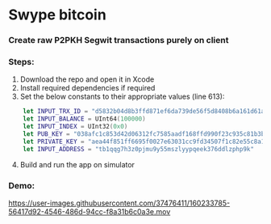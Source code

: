 # Swype bitcoin
### Create raw P2PKH Segwit transactions purely on client

### Steps:
1. Download the repo and open it in Xcode
2. Install required dependencies if required
3. Set the below constants to their appropriate values (line 613):
```swift
    let INPUT_TRX_ID = "d5832b04d8b3ffd871ef6da739de56f5d8408b6a161d61a19974106f40ef382d"
    let INPUT_BALANCE = UInt64(100000)
    let INPUT_INDEX = UInt32(0x0)
    let PUB_KEY = "038afc1c853d42d06312fc7585aadf168ffd990f23c935c81b3be7e77f17f979ce"
    let PRIVATE_KEY = "aea44f851ff6695f0027e63031cc9fd34507f1c82e55c8a19c8b1182ad1c7332"
    let INPUT_ADDRESS = "tb1qqg7h3z0pjmu9y55mszlyypqeek376ddlzphp9k"
```
    
4. Build and run the app on simulator

### Demo:
https://user-images.githubusercontent.com/37476411/160233785-56417d92-4546-486d-94cc-f8a31b6c0a3e.mov


